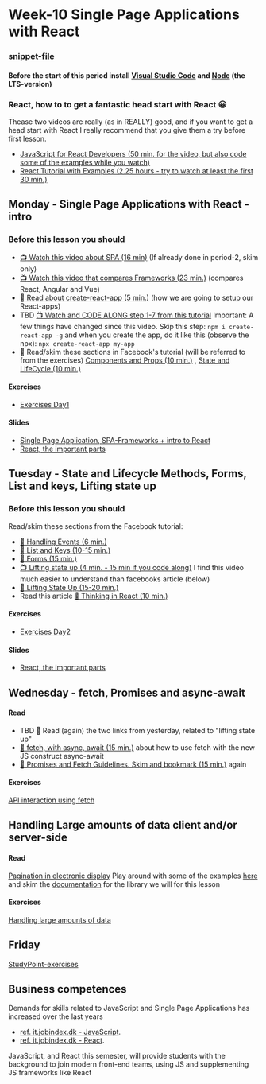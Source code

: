 # Week-10 Single Page Applications with React

### [snippet-file](https://docs.google.com/document/d/1NYl8v1M05yXElnNwNfcy1zdpvhXU5zx2wS65LZ4WtIk/edit?usp=sharing)

#### Before the start of this period install [Visual Studio Code]( https://code.visualstudio.com/download ) and [Node](https://nodejs.org/en/download/) (the LTS-version) 

### React, how to to get a fantastic head start with React :grinning:

Thease two videos are really (as in REALLY) good, and if you want to get a head start with React I really recommend that you give them a try before first lesson.
- [JavaScript for React Developers (50 min. for the video, but also code some of the examples while you watch)](https://www.youtube.com/watch?v=NCwa_xi0Uuc)
- [React Tutorial with Examples (2.25 hours - try to watch at least the first 30 min.)](https://www.youtube.com/watch?v=Ke90Tje7VS0&t=439s)


## Monday - Single Page Applications with React - intro
### Before this lesson you should
- [:tv: Watch this video about SPA (16 min)]( https://www.youtube.com/watch?v=F_BYg2QGsC0) (If already done in period-2, skim only)
- [:tv: Watch this video that compares Frameworks (23 min.)](https://www.youtube.com/watch?v=SWZ_4YBFBhs) (compares React, Angular and Vue)
- [:book: Read about create-react-app (5 min.)](https://github.com/facebook/create-react-app/blob/master/README.md#creating-an-app) (how we are going to setup our React-apps)
- TBD [:tv: Watch and CODE ALONG step 1-7 from this tutorial](https://egghead.io/lessons/react-use-create-react-app-to-setup-a-simple-react-app) Important: A few things have changed since this video. Skip this step: `npm i create-react-app -g` and when you create the app, do it like this (observe the npx): `npx create-react-app my-app` 
- :book: Read/skim these sections in Facebook's tutorial (will be referred to from the exercises) [Components and Props (10 min.)](https://reactjs.org/docs/components-and-props.html) , [State and LifeCycle (10 min.)](https://reactjs.org/docs/state-and-lifecycle.html)

#### Exercises
- [Exercises Day1](https://docs.google.com/document/d/1TsqQdtjqylsTo2yU5X5YIJJx0IoZ13_HrFI6LW3I43M/edit?usp=sharing)

#### Slides
- [Single Page Application, SPA-Frameworks + intro to React](http://sem3slides.mydemos.dk/react1/react1.html#1)
- [React, the important parts](http://sem3slides.mydemos.dk/react2/react2.html#1)


## Tuesday - State and Lifecycle Methods, Forms, List and keys, Lifting state up
### Before this lesson you should

Read/skim these sections from the Facebook tutorial:
- [:book: Handling Events (6 min.)](https://reactjs.org/docs/handling-events.html)
- [:book: List and Keys (10-15 min.)](https://reactjs.org/docs/lists-and-keys.html)
- [:book: Forms (15 min.)](https://reactjs.org/docs/forms.html)
- [:tv: Lifting state up (4 min. - 15 min if you code along)](https://www.youtube.com/watch?v=ZluNj0-NpNI) I find this video much easier to understand than facebooks article (below)
- [:book: Lifting State Up (15-20 min.)](https://reactjs.org/docs/lifting-state-up.html)
- Read this article [:book: Thinking in React (10 min.)](https://medium.com/@nimelrian/thinking-in-react-a-paradox-statement-33c19e2eb9e2)

#### Exercises
- [Exercises Day2](https://docs.google.com/document/d/1EYmpm-ssahbIvax8t0MxOEjAhw9cEvt8Ggu-tMULZB0/edit?usp=sharing) 

#### Slides
- [React, the important parts](http://sem3slides.mydemos.dk/react2/react2.html#1)

## Wednesday - fetch, Promises and async-await
#### Read
- TBD :book: Read (again) the two links from yesterday, related to "lifting state up"
- [:book: fetch, with async, await (15 min.)](https://davidwalsh.name/async-await) about how to use fetch with the new JS construct async-await
- [:book: Promises and Fetch Guidelines. Skim and bookmark (15 min.)](https://docs.google.com/document/d/1hF9P65v_AJKCjol_gFkm3oZ1eVTuOKc15V6pcb3iFa8/edit?usp=sharing) again 

#### Exercises
[API interaction using fetch](https://docs.google.com/document/d/1Yv7bXR6ZgL_ZXJWvzawmTVD3tN42rJktulqxhGV-HuE/edit?usp=sharing)

## Handling Large amounts of data client and/or server-side
#### Read
[Pagination in electronic display](https://en.wikipedia.org/wiki/Pagination#Pagination_in_electronic_display)
Play around with some of the examples [here](https://react-bootstrap-table.github.io/react-bootstrap-table2/storybook/index.html) and skim the [documentation](https://react-bootstrap-table.github.io/react-bootstrap-table2/docs/about.html) for the library we will for this lesson

#### Exercises
[Handling large amounts of data](https://docs.google.com/document/d/15XRzm0SlW13eRUvQq8u19oAM9Jo2_iderDsnWlIBjsY/edit?usp=sharing)

## Friday
[StudyPoint-exercises](https://docs.google.com/document/d/1MDLu8cWJCAokqhsPY_8jJu_RyUrJyLoh7HFXdz0M2oY/edit?usp=sharing)

## Business competences

Demands for skills related to JavaScript and Single Page Applications has increased over the last years 
- [ref. it.jobindex.dk - JavaScript](https://it.jobindex.dk/jobsoegning?q=javascript&supid=1).
- [ref. it.jobindex.dk - React]( https://it.jobindex.dk/jobsoegning/it?q=react).

JavaScript, and React this semester, will provide students with the background to join modern front-end teams, using JS and supplementing JS frameworks like React
